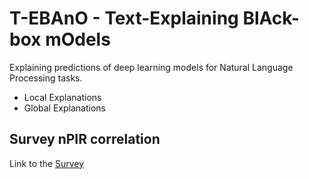 <h1>T-EBAnO - Text-Explaining BlAck-box mOdels</h1>

Explaining predictions of deep learning models for Natural Language Processing tasks.
* Local Explanations
* Global Explanations

<h2>Survey nPIR correlation</h2>

Link to the <a href="https://docs.google.com/forms/d/e/1FAIpQLSfv6XT0tEjYzVBXJKZSj7RgCIZaEX8NHYbsB8vrTkbMGp-P1w/viewform" target="_blank">Survey</a>

